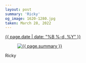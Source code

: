 ```yaml
---
layout: post
summary: 'Ricky'
og_image: 1620-1280.jpg
taken: March 28, 2022
---
```


<div class="post">
 <time>
  <a href="/1620">
   {{ page.date | date: "%B %-d, %Y" }}
  </a>
 </time>
 <a href="/1620">
  <figure data-taken="3/28/2022">
   <img alt="{{ page.summary }}" sizes="(min-width: 700px) 50vw, calc(100vw - 2rem)" src="{{ site.assets_url }}/1620-640.jpg" srcset="{{ site.assets_url }}/1620-320.jpg 320w, {{ site.assets_url }}/1620-640.jpg 640w, {{ site.assets_url }}/1620-960.jpg 960w, {{ site.assets_url }}/1620-1280.jpg 1280w"/>
  </figure>
 </a>
 <span>
  Ricky
 </span>
</div>
